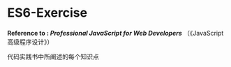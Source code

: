 # ES6-Exercise

 **Reference to : *Professional JavaScript for Web Developers***  （《JavaScript高级程序设计》）
 
 代码实践书中所阐述的每个知识点
